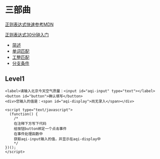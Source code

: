 # 三部曲

[正则表达式快速参考MDN](https://msdn.microsoft.com/zh-cn/library/az24scfc.aspx)

[正则表达式30分钟入门](http://deerchao.net/tutorials/regex/regex.htm)

* [简述](#简述)
 * [单词匹配](#单词匹配)
 * [工整匹配](#工整匹配)
 * [分支条件](#分支条件)


## Level1

```
<label>请输入北京今天空气质量：<input id="aqi-input" type="text"></label>
<button id="button">确认填写</button>
<div>您输入的值是：<span id="aqi-display">尚无录入</span></div>

<script type="text/javascript">
  (function() {
    /*    
    在注释下方写下代码
    给按钮button绑定一个点击事件
    在事件处理函数中
    获取aqi-input输入的值，并显示在aqi-display中
    */
})();
</script>
```